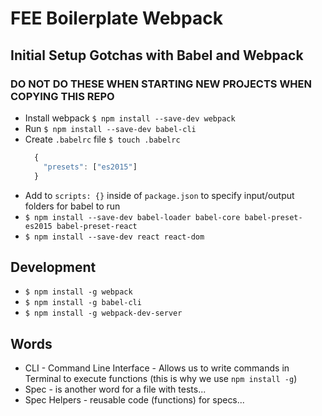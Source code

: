 # FEE Boilerplate Webpack 

## Initial Setup Gotchas with Babel and Webpack
### DO NOT DO THESE WHEN STARTING NEW PROJECTS WHEN COPYING THIS REPO
  - Install webpack `$ npm install --save-dev webpack`
  - Run `$ npm install --save-dev babel-cli`
  - Create `.babelrc` file `$ touch .babelrc`
    ```js
      {
        "presets": ["es2015"]
      }
    ```
  - Add to `scripts: {}` inside of `package.json` to specify input/output folders for babel to run
  - `$ npm install --save-dev babel-loader babel-core babel-preset-es2015 babel-preset-react`
  - `$ npm install --save-dev react react-dom`

## Development
  - `$ npm install -g webpack`
  - `$ npm install -g babel-cli`
  - `$ npm install -g webpack-dev-server`


## Words
  - CLI - Command Line Interface - Allows us to write commands in Terminal to execute functions (this is why we use `npm install -g`)
  - Spec - is another word for a file with tests...
  - Spec Helpers - reusable code (functions) for specs...
